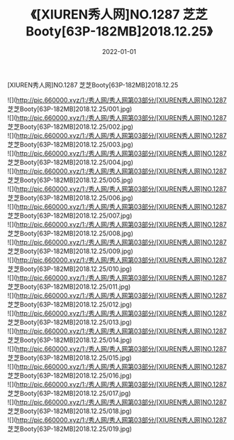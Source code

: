 ﻿---
layout: post
title:  《[XIUREN秀人网]NO.1287 芝芝Booty[63P-182MB]2018.12.25》
date:   2022-01-01
img: http://pic.660000.xyz/1:/秀人网/秀人网第03部分/[XIUREN秀人网]NO.1287 芝芝Booty[63P-182MB]2018.12.25/000.jpg
categories: [美女, 清纯, 唯美]
---

[XIUREN秀人网]NO.1287 芝芝Booty[63P-182MB]2018.12.25

 ![](http://pic.660000.xyz/1:/秀人网/秀人网第03部分/[XIUREN秀人网]NO.1287 芝芝Booty[63P-182MB]2018.12.25/001.jpg) <br>![](http://pic.660000.xyz/1:/秀人网/秀人网第03部分/[XIUREN秀人网]NO.1287 芝芝Booty[63P-182MB]2018.12.25/002.jpg) <br>![](http://pic.660000.xyz/1:/秀人网/秀人网第03部分/[XIUREN秀人网]NO.1287 芝芝Booty[63P-182MB]2018.12.25/003.jpg) <br>![](http://pic.660000.xyz/1:/秀人网/秀人网第03部分/[XIUREN秀人网]NO.1287 芝芝Booty[63P-182MB]2018.12.25/004.jpg) <br>![](http://pic.660000.xyz/1:/秀人网/秀人网第03部分/[XIUREN秀人网]NO.1287 芝芝Booty[63P-182MB]2018.12.25/005.jpg) <br>![](http://pic.660000.xyz/1:/秀人网/秀人网第03部分/[XIUREN秀人网]NO.1287 芝芝Booty[63P-182MB]2018.12.25/006.jpg) <br>![](http://pic.660000.xyz/1:/秀人网/秀人网第03部分/[XIUREN秀人网]NO.1287 芝芝Booty[63P-182MB]2018.12.25/007.jpg) <br>![](http://pic.660000.xyz/1:/秀人网/秀人网第03部分/[XIUREN秀人网]NO.1287 芝芝Booty[63P-182MB]2018.12.25/008.jpg) <br>![](http://pic.660000.xyz/1:/秀人网/秀人网第03部分/[XIUREN秀人网]NO.1287 芝芝Booty[63P-182MB]2018.12.25/009.jpg) <br>![](http://pic.660000.xyz/1:/秀人网/秀人网第03部分/[XIUREN秀人网]NO.1287 芝芝Booty[63P-182MB]2018.12.25/010.jpg) <br>![](http://pic.660000.xyz/1:/秀人网/秀人网第03部分/[XIUREN秀人网]NO.1287 芝芝Booty[63P-182MB]2018.12.25/011.jpg) <br>![](http://pic.660000.xyz/1:/秀人网/秀人网第03部分/[XIUREN秀人网]NO.1287 芝芝Booty[63P-182MB]2018.12.25/012.jpg) <br>![](http://pic.660000.xyz/1:/秀人网/秀人网第03部分/[XIUREN秀人网]NO.1287 芝芝Booty[63P-182MB]2018.12.25/013.jpg) <br>![](http://pic.660000.xyz/1:/秀人网/秀人网第03部分/[XIUREN秀人网]NO.1287 芝芝Booty[63P-182MB]2018.12.25/014.jpg) <br>![](http://pic.660000.xyz/1:/秀人网/秀人网第03部分/[XIUREN秀人网]NO.1287 芝芝Booty[63P-182MB]2018.12.25/015.jpg) <br>![](http://pic.660000.xyz/1:/秀人网/秀人网第03部分/[XIUREN秀人网]NO.1287 芝芝Booty[63P-182MB]2018.12.25/016.jpg) <br>![](http://pic.660000.xyz/1:/秀人网/秀人网第03部分/[XIUREN秀人网]NO.1287 芝芝Booty[63P-182MB]2018.12.25/017.jpg) <br>![](http://pic.660000.xyz/1:/秀人网/秀人网第03部分/[XIUREN秀人网]NO.1287 芝芝Booty[63P-182MB]2018.12.25/018.jpg) <br>![](http://pic.660000.xyz/1:/秀人网/秀人网第03部分/[XIUREN秀人网]NO.1287 芝芝Booty[63P-182MB]2018.12.25/019.jpg) <br>